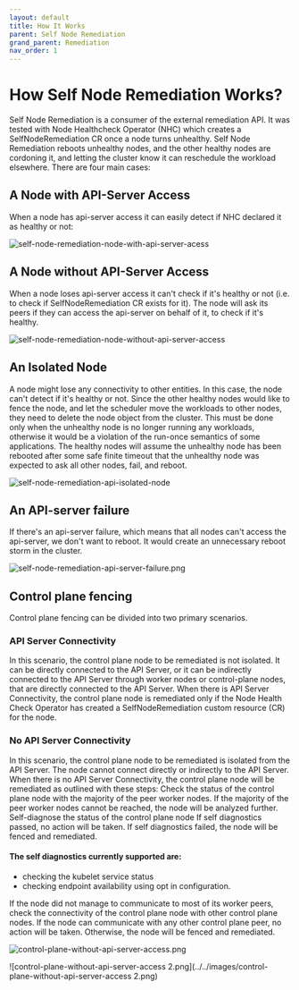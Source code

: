 ```yaml
---
layout: default
title: How It Works
parent: Self Node Remediation
grand_parent: Remediation
nav_order: 1
---
```


# How Self Node Remediation Works?

Self Node Remediation is a consumer of the external remediation API. It was tested with Node Healthcheck Operator (NHC) which creates a SelfNodeRemediation CR once a node turns unhealthy.
Self Node Remediation reboots unhealthy nodes, and the other healthy nodes are cordoning it, and letting the cluster know it can reschedule the workload elsewhere.
There are four main cases:

## A Node with API-Server Access
When a node has api-server access it can easily detect if NHC declared it as healthy or not:

![self-node-remediation-node-with-api-server-acess](../../images/self-node-remediation-with-api-server-access.png)

## A Node without API-Server Access
When a node loses api-server access it can't check if it's healthy or not (i.e. to check if SelfNodeRemediation CR exists for it).
The node will ask its peers if they can access the api-server on behalf of it, to check if it's healthy.

![self-node-remediation-node-without-api-server-access](../../images/self-node-remediation-node-without-api-server-access.png)

## An Isolated Node 
A node might lose any connectivity to other entities. In this case, the node can't detect if it's healthy or not.
Since the other healthy nodes would like to fence the node, and let the scheduler move the workloads to other nodes, they need to delete the node object from the cluster.
This must be done only when the unhealthy node is no longer running any workloads, otherwise it would be a violation of the run-once semantics of some applications.
The healthy nodes will assume the unhealthy node has been rebooted after some safe finite timeout that the unhealthy node was expected to ask all other nodes, fail, and reboot.

![self-node-remediation-api-isolated-node](../../images/self-node-remediation-api-isolated-node.png)

## An API-server failure
If there's an api-server failure, which means that all nodes can't access the api-server, we don't want to reboot.
It would create an unnecessary reboot storm in the cluster.

![self-node-remediation-api-server-failure.png](../../images/self-node-remediation-api-server-failure.png)

## Control plane fencing
Control plane fencing can be divided into two primary scenarios.

### API Server Connectivity
In this scenario, the control plane node to be remediated is not isolated. It can be directly connected to the API Server, or it can be indirectly connected to the API Server through worker nodes or control-plane nodes, that are directly connected to the API Server.
When there is API Server Connectivity, the control plane node is remediated only if the Node Health Check Operator has created a SelfNodeRemediation custom resource (CR) for the node.

### No API Server Connectivity
In this scenario, the control plane node to be remediated is isolated from the API Server. The node cannot connect directly or indirectly to the API Server.
When there is no API Server Connectivity, the control plane node will be remediated as outlined with these steps:
Check the status of the control plane node with the majority of the peer worker nodes. If the majority of the peer worker nodes cannot be reached, the node will be analyzed further.
Self-diagnose the status of the control plane node
If self diagnostics passed, no action will be taken.
If self diagnostics failed, the node will be fenced and remediated.
#### The self diagnostics currently supported are: 
- checking the kubelet service status
- checking endpoint availability using opt in configuration.

If the node did not manage to communicate to most of its worker peers, check the connectivity of the control plane node with other control plane nodes. If the node can communicate with any other control plane peer, no action will be taken. Otherwise, the node will be fenced and remediated.

![control-plane-without-api-server-access.png](../../images/control-plane-without-api-server-access.png)

![control-plane-without-api-server-access 2.png](../../images/control-plane-without-api-server-access 2.png)
